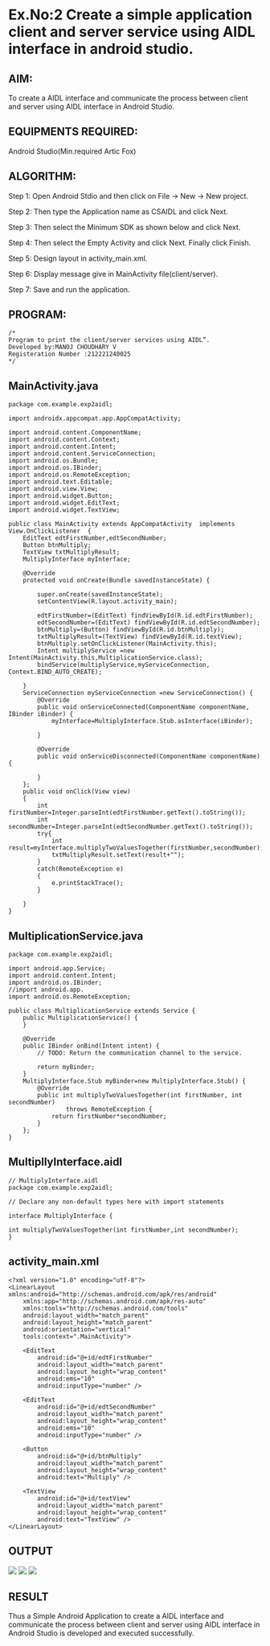 # Ex.No:2 Create a simple application client and server service using AIDL interface in android studio.


## AIM:

To create a AIDL interface and communicate the process between client and server using AIDL interface in Android Studio.

## EQUIPMENTS REQUIRED:

Android Studio(Min.required Artic Fox)

## ALGORITHM:

Step 1: Open Android Stdio and then click on File -> New -> New project.

Step 2: Then type the Application name as CSAIDL and click Next. 

Step 3: Then select the Minimum SDK as shown below and click Next.

Step 4: Then select the Empty Activity and click Next. Finally click Finish.

Step 5: Design layout in activity_main.xml.

Step 6: Display message give in MainActivity file(client/server).

Step 7: Save and run the application.

## PROGRAM:
```
/*
Program to print the client/server services using AIDL”.
Developed by:MANOJ CHOUDHARY V
Registeration Number :212221240025
*/
```
## MainActivity.java
```
package com.example.exp2aidl;

import androidx.appcompat.app.AppCompatActivity;

import android.content.ComponentName;
import android.content.Context;
import android.content.Intent;
import android.content.ServiceConnection;
import android.os.Bundle;
import android.os.IBinder;
import android.os.RemoteException;
import android.text.Editable;
import android.view.View;
import android.widget.Button;
import android.widget.EditText;
import android.widget.TextView;

public class MainActivity extends AppCompatActivity  implements View.OnClickListener  {
    EditText edtFirstNumber,edtSecondNumber;
    Button btnMultiply;
    TextView txtMultiplyResult;
    MultiplyInterface myInterface;

    @Override
    protected void onCreate(Bundle savedInstanceState) {

        super.onCreate(savedInstanceState);
        setContentView(R.layout.activity_main);

        edtFirstNumber=(EditText) findViewById(R.id.edtFirstNumber);
        edtSecondNumber=(EditText) findViewById(R.id.edtSecondNumber);
        btnMultiply=(Button) findViewById(R.id.btnMultiply);
        txtMultiplyResult=(TextView) findViewById(R.id.textView);
        btnMultiply.setOnClickListener(MainActivity.this);
        Intent multiplyService =new Intent(MainActivity.this,MultiplicationService.class);
        bindService(multiplyService,myServiceConnection, Context.BIND_AUTO_CREATE);

    }
    ServiceConnection myServiceConnection =new ServiceConnection() {
        @Override
        public void onServiceConnected(ComponentName componentName, IBinder iBinder) {
            myInterface=MultiplyInterface.Stub.asInterface(iBinder);

        }

        @Override
        public void onServiceDisconnected(ComponentName componentName) {

        }
    };
    public void onClick(View view)
    {
        int firstNumber=Integer.parseInt(edtFirstNumber.getText().toString());
        int secondNumber=Integer.parseInt(edtSecondNumber.getText().toString());
        try{
            int result=myInterface.multiplyTwoValuesTogether(firstNumber,secondNumber);
            txtMultiplyResult.setText(result+"");
        }
        catch(RemoteException e)
        {
            e.printStackTrace();
        }

    }
}
```
## MultiplicationService.java
```
package com.example.exp2aidl;

import android.app.Service;
import android.content.Intent;
import android.os.IBinder;
//import android.app.
import android.os.RemoteException;

public class MultiplicationService extends Service {
    public MultiplicationService() {
    }

    @Override
    public IBinder onBind(Intent intent) {
        // TODO: Return the communication channel to the service.

        return myBinder;
    }
    MultiplyInterface.Stub myBinder=new MultiplyInterface.Stub() {
        @Override
        public int multiplyTwoValuesTogether(int firstNumber, int secondNumber)
                throws RemoteException {
            return firstNumber*secondNumber;
        }
    };
}
```
## MultipllyInterface.aidl
```
// MultiplyInterface.aidl
package com.example.exp2aidl;

// Declare any non-default types here with import statements

interface MultiplyInterface {

int multiplyTwoValuesTogether(int firstNumber,int secondNumber);
}
```
## activity_main.xml
```
<?xml version="1.0" encoding="utf-8"?>
<LinearLayout xmlns:android="http://schemas.android.com/apk/res/android"
    xmlns:app="http://schemas.android.com/apk/res-auto"
    xmlns:tools="http://schemas.android.com/tools"
    android:layout_width="match_parent"
    android:layout_height="match_parent"
    android:orientation="vertical"
    tools:context=".MainActivity">

    <EditText
        android:id="@+id/edtFirstNumber"
        android:layout_width="match_parent"
        android:layout_height="wrap_content"
        android:ems="10"
        android:inputType="number" />

    <EditText
        android:id="@+id/edtSecondNumber"
        android:layout_width="match_parent"
        android:layout_height="wrap_content"
        android:ems="10"
        android:inputType="number" />

    <Button
        android:id="@+id/btnMultiply"
        android:layout_width="match_parent"
        android:layout_height="wrap_content"
        android:text="Multiply" />

    <TextView
        android:id="@+id/textView"
        android:layout_width="match_parent"
        android:layout_height="wrap_content"
        android:text="TextView" />
</LinearLayout>
```

## OUTPUT
![](1.png)
![](2.png)
![](3.png)




## RESULT
Thus a Simple Android Application to create a AIDL interface and communicate the process between client and server using AIDL interface in Android Studio is developed and executed successfully.
